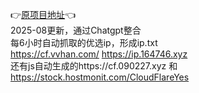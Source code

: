 👉[原项目地址](https://github.com/ethgan/yxip)👈<br>
2025-08更新，通过Chatgpt整合<br>
每6小时自动抓取的优选ip，形成ip.txt  
https://cf.vvhan.com/  https://ip.164746.xyz  
还有js自动生成的https://cf.090227.xyz 和 https://stock.hostmonit.com/CloudFlareYes
